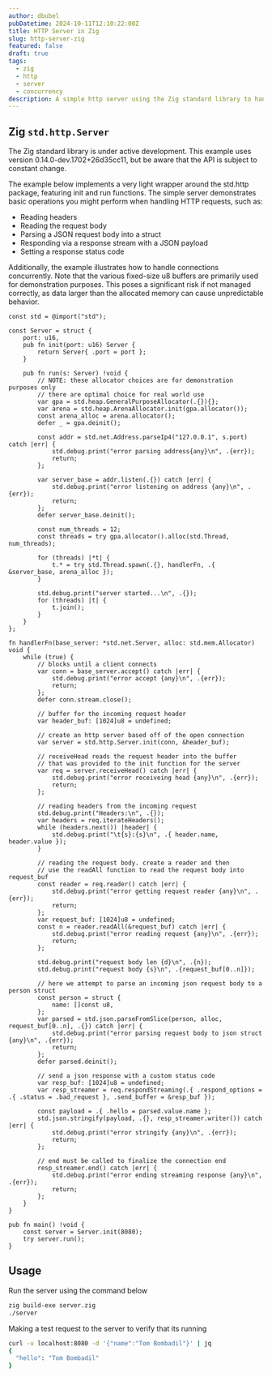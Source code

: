 ```yaml
---
author: dbubel
pubDatetime: 2024-10-11T12:10:22:00Z
title: HTTP Server in Zig
slug: http-server-zig
featured: false
draft: true
tags:
  - zig
  - http
  - server
  - concurrency
description: A simple http server using the Zig standard library to handle concurrent connections
---
```


## Zig `std.http.Server`

The Zig standard library is under active development. This example uses version 0.14.0-dev.1702+26d35cc11, but be aware that the API is subject to constant change.

The example below implements a very light wrapper around the std.http package, featuring init and run functions. The simple server demonstrates basic operations you might perform when handling HTTP requests, such as:

- Reading headers
- Reading the request body
- Parsing a JSON request body into a struct
- Responding via a response stream with a JSON payload
- Setting a response status code

Additionally, the example illustrates how to handle connections concurrently. Note that the various fixed-size u8 buffers are primarily used for demonstration purposes. This poses a significant risk if not managed correctly, as data larger than the allocated memory can cause unpredictable behavior.

```zig
const std = @import("std");

const Server = struct {
    port: u16,
    pub fn init(port: u16) Server {
        return Server{ .port = port };
    }

    pub fn run(s: Server) !void {
        // NOTE: these allocator choices are for demonstration purposes only
        // there are optimal choice for real world use
        var gpa = std.heap.GeneralPurposeAllocator(.{}){};
        var arena = std.heap.ArenaAllocator.init(gpa.allocator());
        const arena_alloc = arena.allocator();
        defer _ = gpa.deinit();

        const addr = std.net.Address.parseIp4("127.0.0.1", s.port) catch |err| {
            std.debug.print("error parsing address{any}\n", .{err});
            return;
        };

        var server_base = addr.listen(.{}) catch |err| {
            std.debug.print("error listening on address {any}\n", .{err});
            return;
        };
        defer server_base.deinit();

        const num_threads = 12;
        const threads = try gpa.allocator().alloc(std.Thread, num_threads);

        for (threads) |*t| {
            t.* = try std.Thread.spawn(.{}, handlerFn, .{ &server_base, arena_alloc });
        }

        std.debug.print("server started...\n", .{});
        for (threads) |t| {
            t.join();
        }
    }
};

fn handlerFn(base_server: *std.net.Server, alloc: std.mem.Allocator) void {
    while (true) {
        // blocks until a client connects
        var conn = base_server.accept() catch |err| {
            std.debug.print("error accept {any}\n", .{err});
            return;
        };
        defer conn.stream.close();

        // buffer for the incoming request header
        var header_buf: [1024]u8 = undefined;

        // create an http server based off of the open connection
        var server = std.http.Server.init(conn, &header_buf);

        // receiveHead reads the request header into the buffer
        // that was provided to the init function for the server
        var req = server.receiveHead() catch |err| {
            std.debug.print("error receiveing head {any}\n", .{err});
            return;
        };

        // reading headers from the incoming request
        std.debug.print("Headers:\n", .{});
        var headers = req.iterateHeaders();
        while (headers.next()) |header| {
            std.debug.print("\t{s}:{s}\n", .{ header.name, header.value });
        }

        // reading the request body. create a reader and then
        // use the readAll function to read the request body into request_buf
        const reader = req.reader() catch |err| {
            std.debug.print("error getting request reader {any}\n", .{err});
            return;
        };
        var request_buf: [1024]u8 = undefined;
        const n = reader.readAll(&request_buf) catch |err| {
            std.debug.print("error reading request {any}\n", .{err});
            return;
        };

        std.debug.print("request body len {d}\n", .{n});
        std.debug.print("request body {s}\n", .{request_buf[0..n]});

        // here we attempt to parse an incoming json request body to a person struct
        const person = struct {
            name: []const u8,
        };
        var parsed = std.json.parseFromSlice(person, alloc, request_buf[0..n], .{}) catch |err| {
            std.debug.print("error parsing request body to json struct {any}\n", .{err});
            return;
        };
        defer parsed.deinit();

        // send a json response with a custom status code
        var resp_buf: [1024]u8 = undefined;
        var resp_streamer = req.respondStreaming(.{ .respond_options = .{ .status = .bad_request }, .send_buffer = &resp_buf });

        const payload = .{ .hello = parsed.value.name };
        std.json.stringify(payload, .{}, resp_streamer.writer()) catch |err| {
            std.debug.print("error stringify {any}\n", .{err});
            return;
        };

        // end must be called to finalize the connection end
        resp_streamer.end() catch |err| {
            std.debug.print("error ending streaming response {any}\n", .{err});
            return;
        };
    }
}

pub fn main() !void {
    const server = Server.init(8080);
    try server.run();
}
```

## Usage

Run the server using the command below

```bash
zig build-exe server.zig
./server
```

Making a test request to the server to verify that its running

```bash
curl -v localhost:8080 -d '{"name":"Tom Bombadil"}' | jq
{
  "hello": "Tom Bombadil"
}
```
